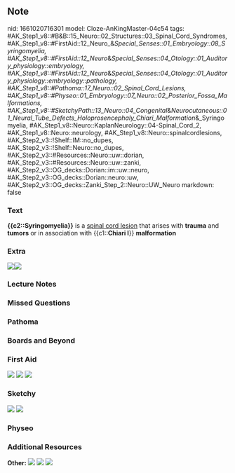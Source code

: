 ## Note
nid: 1661020716301
model: Cloze-AnKingMaster-04c54
tags: #AK_Step1_v8::#B&B::15_Neuro::02_Structures::03_Spinal_Cord_Syndromes, #AK_Step1_v8::#FirstAid::12_Neuro_&_Special_Senses::01_Embryology::08_Syringomyelia, #AK_Step1_v8::#FirstAid::12_Neuro_&_Special_Senses::04_Otology::01_Auditory_physiology::embryology, #AK_Step1_v8::#FirstAid::12_Neuro_&_Special_Senses::04_Otology::01_Auditory_physiology::embryology::pathology, #AK_Step1_v8::#Pathoma::17_Neuro::02_Spinal_Cord_Lesions, #AK_Step1_v8::#Physeo::01_Embryology::07_Neuro::02_Posterior_Fossa_Malformations, #AK_Step1_v8::#SketchyPath::13_Neuro::04_Congenital_&_Neurocutaneous::01_Neural_Tube_Defects_Holoprosencephaly_Chiari_Malformation_&_Syringomyelia, #AK_Step1_v8::Neuro::KaplanNeurology::04-Spinal_Cord_2, #AK_Step1_v8::Neuro::neurology, #AK_Step1_v8::Neuro::spinalcordlesions, #AK_Step2_v3::!Shelf::IM::no_dupes, #AK_Step2_v3::!Shelf::Neuro::no_dupes, #AK_Step2_v3::#Resources::Neuro::uw::dorian, #AK_Step2_v3::#Resources::Neuro::uw::zanki, #AK_Step2_v3::OG_decks::Dorian::im::uw::neuro, #AK_Step2_v3::OG_decks::Dorian::neuro::uw, #AK_Step2_v3::OG_decks::Zanki_Step_2::Neuro::UW_Neuro
markdown: false

### Text
<div>
  <b>{{c2::Syringomyelia}}</b> is a <u>spinal cord lesion</u> that
  arises with <b>trauma</b> and <b>tumors</b> or in association
  with {{c1::<b>Chiari I</b>}} <b>malformation</b>
</div>

### Extra
<i><img src="paste-11325828759800.jpg"><img src= 
"paste-2784727945707521.jpg"></i>

### Lecture Notes


### Missed Questions


### Pathoma


### Boards and Beyond


### First Aid
<img src="tmpf7WpmG.png"> <img src="tmpplUDyq.png"> <img src= 
"tmpmt1mr1.png">

### Sketchy
<img src="Syringomyelia_1566160514431.jpg"> <img src= 
"Zoverall%20picture%20(100)_1566160514431_1566160514431.JPG">

### Physeo


### Additional Resources
<b>Other:</b> <img src="tmpe4_7JL.png" class="resizer"> <img src= 
"tmpqv4KhQ.png" class="resizer"> <img src="tmpR7fSIt.png" class= 
"resizer">
